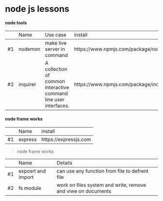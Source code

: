 <h1>node js lessons</h1>

<h4>node tools</h4>
<table>
  <th>
    <td>Name</td>
    <td>Use case</td>
    <td>install</td>
  </th>
  <tbody>
    <tr>
      <td>#1</td>
      <td>nodemon</td>
      <td>make live server in command</td>
      <td>https://www.npmjs.com/package/nodemon</td>
    </tr>
    <tr>
      <td>#2</td>
      <td>inquirer</td>
      <td>A collection of common interactive command line user interfaces.</td>
      <td>https://www.npmjs.com/package/inquirer</td>
    </tr>
  </tbody>
</table>

<h4>node frame works</h4>
<table>
  <th>
    <td>Name</td>
    <td>install</td>
  </th>
  <tbody>
    <tr>
      <td>#1</td>
      <td>express</td>
      <td>https://expressjs.com</td>
    </tr>
  </tbody>
</table>

  > node frame works

<table>
  <th>
    <td>Name</td>
    <td>Details</td>
  </th>
  <tbody>
    <tr>
      <td>#1</td>
      <td>exposrt and Import</td>
      <td>can use any function from file to defrent file</td>
    </tr>
    <tr>
      <td>#2</td>
      <td>fs module</td>
      <td>work on files system and write, remove and viwe on documents</td>
    </tr>
  </tbody>
</table>
